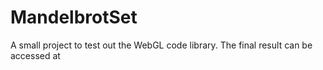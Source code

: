 # MandelbrotSet
A small project to test out the WebGL code library. The final result can be accessed at
